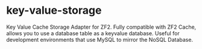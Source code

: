 key-value-storage
=================

Key Value Cache Storage Adapter for ZF2. Fully compatible with ZF2 Cache, allows you to use a database table as a keyvalue database. Useful for development environments that use MySQL to mirror the NoSQL Database.
